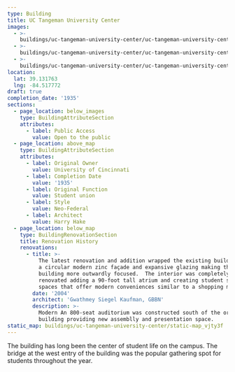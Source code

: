 ```yaml
---
type: Building
title: UC Tangeman University Center
images:
  - >-
    buildings/uc-tangeman-university-center/uc-tangeman-university-center-0_dgjsbd
  - >-
    buildings/uc-tangeman-university-center/uc-tangeman-university-center-1_vwgj1a
  - >-
    buildings/uc-tangeman-university-center/uc-tangeman-university-center-2_gqpp0d
location:
  lat: 39.131763
  lng: -84.517772
draft: true
completion_date: '1935'
sections:
  - page_location: below_images
    type: BuildingAttributeSection
    attributes:
      - label: Public Access
        value: Open to the public
  - page_location: above_map
    type: BuildingAttributeSection
    attributes:
      - label: Original Owner
        value: University of Cincinnati
      - label: Completion Date
        value: '1935'
      - label: Original Function
        value: Student union
      - label: Style
        value: Neo-Federal
      - label: Architect
        value: Harry Hake
  - page_location: below_map
    type: BuildingRenovationSection
    title: Renovation History
    renovations:
      - title: >-
          The latest renovation and addition wrapped the existing building with
          a circular modern zinc façade and expansive glazing making the
          building more outwardly focused.  The interior was completely
          renovated adding a 90-foot tall atrium and creating student support
          spaces that offer modern conveniences similar to a shopping mall.
        date: '2004'
        architect: 'Gwathmey Siegel Kaufman, GBBN'
        description: >-
          Modern An 800-seat auditorium was constructed south of the original
          building providing new assemblly and presentation space.
static_map: buildings/uc-tangeman-university-center/static-map_vjty3f
---
```


The building has long been the center of student life on the campus. The bridge at the west entry of the building was the popular gathering spot for students throughout the year.
